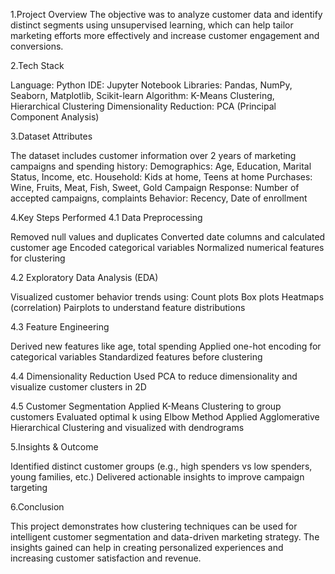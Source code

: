 1.Project Overview
The objective was to analyze customer data and identify distinct segments using unsupervised learning, which can help tailor marketing efforts more effectively and increase customer engagement and conversions.

2.Tech Stack

Language: Python
IDE: Jupyter Notebook
Libraries: Pandas, NumPy, Seaborn, Matplotlib, Scikit-learn
Algorithm: K-Means Clustering, Hierarchical Clustering
Dimensionality Reduction: PCA (Principal Component Analysis)

3.Dataset Attributes

The dataset includes customer information over 2 years of marketing campaigns and spending history:
Demographics: Age, Education, Marital Status, Income, etc.
Household: Kids at home, Teens at home
Purchases: Wine, Fruits, Meat, Fish, Sweet, Gold
Campaign Response: Number of accepted campaigns, complaints
Behavior: Recency, Date of enrollment

4.Key Steps Performed
4.1 Data Preprocessing

Removed null values and duplicates
Converted date columns and calculated customer age
Encoded categorical variables
Normalized numerical features for clustering

4.2 Exploratory Data Analysis (EDA)

Visualized customer behavior trends using:
Count plots
Box plots
Heatmaps (correlation)
Pairplots to understand feature distributions

4.3 Feature Engineering

Derived new features like age, total spending
Applied one-hot encoding for categorical variables
Standardized features before clustering

4.4 Dimensionality Reduction
Used PCA to reduce dimensionality and visualize customer clusters in 2D

4.5 Customer Segmentation
Applied K-Means Clustering to group customers
Evaluated optimal k using Elbow Method
Applied Agglomerative Hierarchical Clustering and visualized with dendrograms

5.Insights & Outcome
   
Identified distinct customer groups (e.g., high spenders vs low spenders, young families, etc.)
Delivered actionable insights to improve campaign targeting


6.Conclusion

This project demonstrates how clustering techniques can be used for intelligent customer segmentation and data-driven marketing strategy. The insights gained can help in creating personalized experiences and increasing customer satisfaction and revenue.



